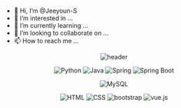 - 👋 Hi, I’m @Jeeyoun-S
- 👀 I’m interested in ...
- 🌱 I’m currently learning ...
- 💞️ I’m looking to collaborate on ...
- 📫 How to reach me ...

<div align=center>
 
![header](https://capsule-render.vercel.app/api?type=waving&color=0:002266,100:00001E&height=300&section=header&text=Jeeyoun&fontSize=90&fontColor=FFFFFF&fontAlign=75)

![Python](https://img.shields.io/badge/Python-3766AB.svg?&style=for-the-badge&logo=Python&logoColor=white)
![Java](https://img.shields.io/badge/Java-007396.svg?&style=for-the-badge&logo=Java&logoColor=white)
![Spring](https://img.shields.io/badge/Spring-6DB33F.svg?&style=for-the-badge&logo=Spring&logoColor=white)
![Spring Boot](https://img.shields.io/badge/SpringBoot-6DB33F.svg?&style=for-the-badge&logo=SpringBoot&logoColor=white)

![MySQL](https://img.shields.io/badge/mysql-4479A1.svg?&style=for-the-badge&logo=mysql&logoColor=white)

![HTML](https://img.shields.io/badge/html5-E34F26.svg?&style=for-the-badge&logo=html5&logoColor=white)
![CSS](https://img.shields.io/badge/css-1572B6.svg?&style=for-the-badge&logo=css&logoColor=white)
![bootstrap](https://img.shields.io/badge/bootstrap-7952B3.svg?&style=for-the-badge&logo=bootstrap&logoColor=white)
![vue.js](https://img.shields.io/badge/vue.js-4FC08D.svg?&style=for-the-badge&logo=vue.js&logoColor=white)

<!---
Jeeyoun-S/Jeeyoun-S is a ✨ special ✨ repository because its `README.md` (this file) appears on your GitHub profile.
You can click the Preview link to take a look at your changes.
--->
  
</div>
